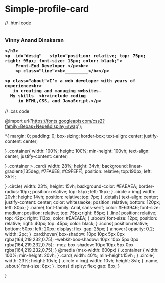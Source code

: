 
# Simple-profile-card
// .html code
<!DOCTYPE html>
<html lang="en">
<head>
    <meta charset="UTF-8">
    <meta name="viewport" content="width=device-width, initial-scale=1.0">
    <title>Profile card</title>
    <link rel="stylesheet" href="profile card.css">
    <link rel="stylesheet" href="https://cdnjs.cloudflare.com/ajax/libs/font-awesome/6.7.2/css/all.min.css">
</head>
<body>
    <div class="container">
   <div class="card">
   <div class="circle"> <img src="successful-businessman-photo-removebg-preview.png" alt=""></div>
   <div class="details">
    <h3  class= "name">Vinny Anand Dinakaran
        
    </h3>
    <p  id="desig"   style="position: relative; top: 75px; right: 95px; font-size: 13px; color: black;">
        Front-End Developer </p><br>
        <p class="line"><b>_________</b></p>

    <p class="about">I’m a web developer with years of experience<br>
       in creating and managing websites.
      My skills  <br>include coding
         in HTML,CSS, and JavaScript.</p>
   </div>
    <div class="icons">
        <a href=""><i class="fa-brands fa-twitter"></i></a>
        <a href=""><i class="fa-brands fa-facebook"></i></a>
        <a href=""><i class="fa-brands fa-youtube"></i></a>
        <a href=""><i class="fa-brands fa-instagram"></i></a>
    </div>

   </div>
    </div>
</body>
</html>






// .css code

@import url('https://fonts.googleapis.com/css2?family=Bebas+Neue&display=swap');

*{
    margin: 0;
    padding: 0;
    box-sizing: border-box;
    text-align: center;
    justify-content: center;
   
}
.container{
    width: 100%;
    height: 100%;
    min-height: 100vh;
    text-align: center;
    justify-content: center;
   
}
 .container > .card{
    width: 28%;
    height: 34vh;
    background: linear-gradient(135deg, #7FA6E8, #C9FEFF);
    position: relative;
    top:190px;
    left: 35%;
   
   
}
.circle{
    width: 23%;
    height: 15vh;
    background-color: #EAEAEA;
    border-radius: 10px;
    position: relative;
    top: 55px;
    left: 15px;
}
.circle > img{
    width: 20vh;
    height: 14vh;
    position: relative;
    top: 7px;
}
.details{
    text-align: center;
    justify-content: center;
    color: whitesmoke;
    position: relative;
   bottom: 120px;
    left: 80px;
}
.name{
    font-family: Arial,  sans-serif;
     color: #E63946;
     font-size: medium;
     position: relative;
     top: 75px;
     right: 65px;
}
.line{
    position: relative;
    top: 42px;
    right: 113px;
    color: #EAEAEA;
}
.about{
    font-size: 12px;
    position: relative;
    right: 40px;
    top: 45px;
     color: black;
}
.icons{
    position:relative;
    bottom: 50px;
    left: 20px;
    display: flex;
    gap: 25px;
}
a:hover{
   opacity: 0.2;
   width: 2pc;
}
.card:hover{
    box-shadow: 10px 10px 5px 0px rgba(164,219,232,0.75);
-webkit-box-shadow: 10px 10px 5px 0px rgba(164,219,232,0.75);
-moz-box-shadow: 10px 10px 5px 0px rgba(164,219,232,0.75);
}
@media (max-width: 600px) {
    .container {
        width: 100%;
        min-height: 20vh;
    }
    .card{
        width: 40%;
        min-height:15vh ;
    }
    .circle{
        width: 23%;
        height: 10vh;
    }
    .circle > img{
        width: 10vh;
        height: 8vh;
    }
    .name, .about{
        font-size: 8px; 
    }
    .icons{
        display: flex;
        gap: 8px;
    }
    

}
